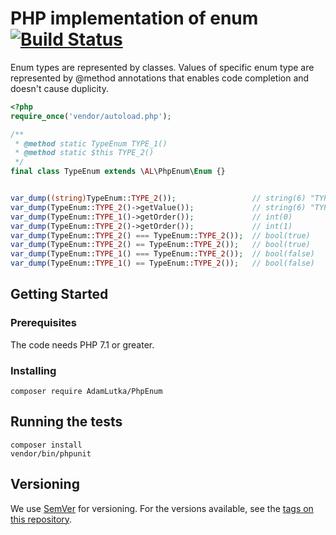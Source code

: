 # PHP implementation of enum [![Build Status](https://travis-ci.org/AdamLutka/PhpEnum.svg?branch=master)](https://travis-ci.org/AdamLutka/PhpEnum)

Enum types are represented by classes. Values of specific enum type are represented by @method annotations
that enables code completion and doesn't cause duplicity.

```php
<?php
require_once('vendor/autoload.php');

/**
 * @method static TypeEnum TYPE_1()
 * @method static $this TYPE_2()
 */
final class TypeEnum extends \AL\PhpEnum\Enum {}


var_dump((string)TypeEnum::TYPE_2());                 // string(6) "TYPE_2"
var_dump(TypeEnum::TYPE_2()->getValue());             // string(6) "TYPE_2"
var_dump(TypeEnum::TYPE_1()->getOrder());             // int(0)
var_dump(TypeEnum::TYPE_2()->getOrder());             // int(1)
var_dump(TypeEnum::TYPE_2() === TypeEnum::TYPE_2());  // bool(true)
var_dump(TypeEnum::TYPE_2() == TypeEnum::TYPE_2());   // bool(true)
var_dump(TypeEnum::TYPE_1() === TypeEnum::TYPE_2());  // bool(false)
var_dump(TypeEnum::TYPE_1() == TypeEnum::TYPE_2());   // bool(false)
```

## Getting Started

### Prerequisites

The code needs PHP 7.1 or greater.

### Installing

```
composer require AdamLutka/PhpEnum
```

## Running the tests

```
composer install
vendor/bin/phpunit
```

## Versioning

We use [SemVer](http://semver.org/) for versioning. For the versions available, see the [tags on this repository](https://github.com/AdamLutka/PhpEnum/tags).

